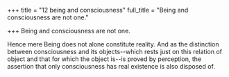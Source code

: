 +++
title = "12 being and consciousness"
full_title = "Being and consciousness are not one."

+++
Being and consciousness are not one.

Hence mere Being does not alone constitute reality. And as the distinction between consciousness and its objects--which rests just on this relation of object and that for which the object is--is proved by perception, the assertion that only consciousness has real existence is also disposed of.

